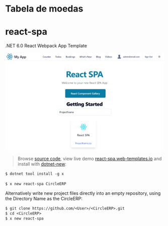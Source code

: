 # Tabela de moedas

# react-spa

.NET 6.0 React Webpack App Template

[![](https://raw.githubusercontent.com/ServiceStack/Assets/master/csharp-templates/react-spa.png)](http://react-spa.web-templates.io/)

> Browse [source code](https://github.com/NetCoreTemplates/react-spa), view live demo [react-spa.web-templates.io](http://react-spa.web-templates.io) and install with [dotnet-new](https://docs.servicestack.net/dotnet-new):

    $ dotnet tool install -g x

    $ x new react-spa CircleERP

Alternatively write new project files directly into an empty repository, using the Directory Name as the CircleERP:

    $ git clone https://github.com/<User>/<CircleERP>.git
    $ cd <CircleERP>
    $ x new react-spa
